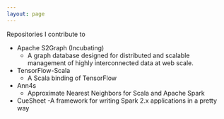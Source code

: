 ```yaml
---
layout: page
---
```


Repositories I contribute to
  - Apache S2Graph (Incubating)
    - A graph database designed for distributed and scalable management of highly interconnected data at web scale.
  - TensorFlow-Scala
    - A Scala binding of TensorFlow
  - Ann4s
    - Approximate Nearest Neighbors for Scala and Apache Spark
  - CueSheet
    -A framework for writing Spark 2.x applications in a pretty way

